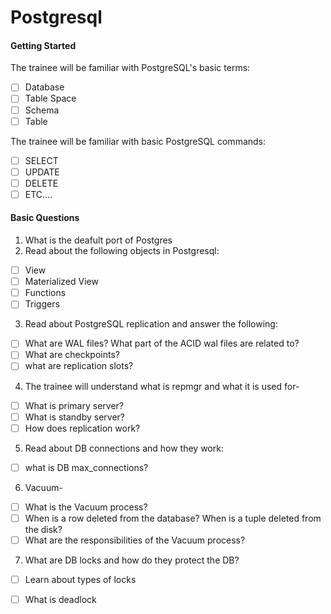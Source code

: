 # Postgresql

#### Getting Started

The trainee will be familiar with PostgreSQL's basic terms:
- [ ] Database
- [ ] Table Space
- [ ] Schema
- [ ] Table

The trainee will be familiar with basic PostgreSQL commands:
- [ ] SELECT
- [ ] UPDATE
- [ ] DELETE
- [ ] ETC....
     
#### Basic Questions

1. What is the deafult port of Postgres
2. Read about the following objects in Postgresql:
- [ ] View
- [ ] Materialized View
- [ ] Functions
- [ ] Triggers

3. Read about PostgreSQL replication and answer the following:
- [ ] What are WAL files? What part of the ACID wal files are related to?
- [ ] What are checkpoints?
- [ ] what are replication slots?

4. The trainee will understand what is repmgr and what it is used for-
- [ ] What is primary server?
- [ ] What is standby server?
- [ ] How does replication work?

5. Read about DB connections and how they work:
- [ ] what is DB max_connections?
  
6. Vacuum-
- [ ] What is the Vacuum process?
- [ ] When is a row deleted from the database? When is a tuple deleted from the disk?
- [ ] What are the responsibilities of the Vacuum process?

7. What are DB locks and how do they protect the DB?
- [ ] Learn about types of locks
- [ ] What is deadlock
   
